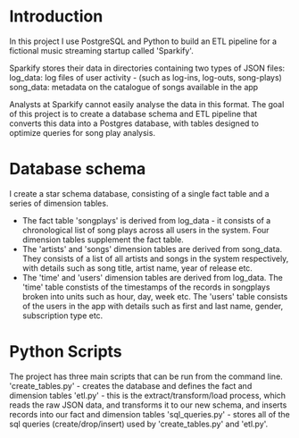 # Introduction
In this project I use PostgreSQL and Python to build an ETL pipeline for a fictional music streaming startup called 'Sparkify'.

Sparkify stores their data in directories containing two types of JSON files:
    log_data: log files of user activity - (such as log-ins, log-outs, song-plays)
    song_data: metadata on the catalogue of songs available in the app

Analysts at Sparkify cannot easily analyse the data in this format. The goal of this project is to create a database schema and ETL pipeline that converts this data into a Postgres database, with tables designed to optimize queries for song play analysis.


# Database schema
I create a star schema database, consisting of a single fact table and a series of dimension tables.

- The fact table 'songplays' is derived from log_data - it consists of a chronological list of song plays across all users in the system.
Four dimension tables supplement the fact table. 
- The 'artists' and 'songs' dimension tables are derived from song_data. They consists of a list of all artists and songs in the system respectively, with details such as song title, artist name, year of release etc.
- The 'time' and 'users' dimension tables are derived from log_data. The 'time' table constists of the timestamps of the records in songplays broken into units such as hour, day, week etc. The 'users' table consists of the users in the app with details such as first and last name, gender, subscription type etc.


# Python Scripts
The project has three main scripts that can be run from the command line. 
'create_tables.py' - creates the database and defines the fact and dimension tables
'etl.py' - this is the extract/transform/load process, which reads the raw JSON data, and transforms it to our new schema, and inserts records into our fact and dimension tables
'sql_queries.py' - stores all of the sql queries (create/drop/insert) used by 'create_tables.py' and 'etl.py'. 
